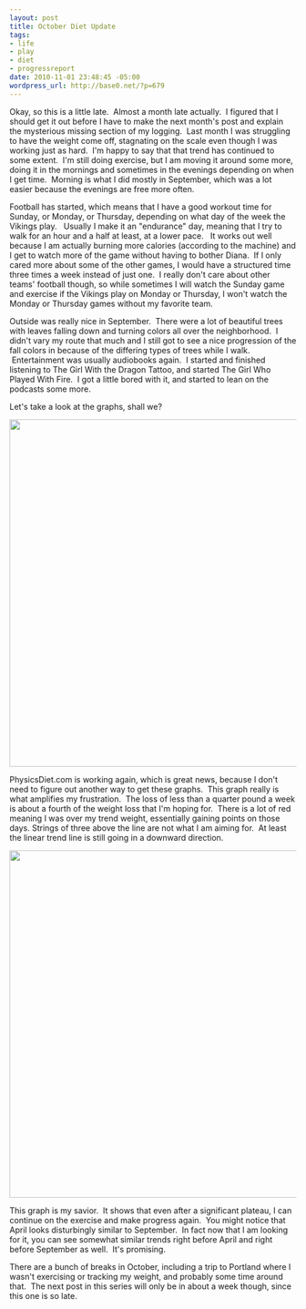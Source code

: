 ```yaml
--- 
layout: post
title: October Diet Update
tags: 
- life
- play
- diet
- progressreport
date: 2010-11-01 23:48:45 -05:00
wordpress_url: http://base0.net/?p=679
---
```

Okay, so this is a little late.  Almost a month late actually.  I figured that I should get it out before I have to make the next month's post and explain the mysterious missing section of my logging.  Last month I was struggling to have the weight come off, stagnating on the scale even though I was working just as hard.  I'm happy to say that that trend has continued to some extent.  I'm still doing exercise, but I am moving it around some more, doing it in the mornings and sometimes in the evenings depending on when I get time.  Morning is what I did mostly in September, which was a lot easier because the evenings are free more often.

Football has started, which means that I have a good workout time for Sunday, or Monday, or Thursday, depending on what day of the week the Vikings play.   Usually I make it an "endurance" day, meaning that I try to walk for an hour and a half at least, at a lower pace.   It works out well because I am actually burning more calories (according to the machine) and I get to watch more of the game without having to bother Diana.  If I only cared more about some of the other games, I would have a structured time three times a week instead of just one.  I really don't care about other teams' football though, so while sometimes I will watch the Sunday game and exercise if the Vikings play on Monday or Thursday, I won't watch the Monday or Thursday games without my favorite team.

Outside was really nice in September.  There were a lot of beautiful trees with leaves falling down and turning colors all over the neighborhood.  I didn't vary my route that much and I still got to see a nice progression of the fall colors in because of the differing types of trees while I walk.  Entertainment was usually audiobooks again.  I started and finished listening to The Girl With the Dragon Tattoo, and started The Girl Who Played With Fire.  I got a little bored with it, and started to lean on the podcasts some more.

Let's take a look at the graphs, shall we?

<a href="http://base0.net/wp-content/uploads/2010/11/30d-oct9.png"><img class="alignnone size-full wp-image-680" title="October Diet Progress" src="http://base0.net/wp-content/uploads/2010/11/30d-oct9.png" alt="" width="610" /></a>

PhysicsDiet.com is working again, which is great news, because I don't need to figure out another way to get these graphs.  This graph really is what amplifies my frustration.  The loss of less than a quarter pound a week is about a fourth of the weight loss that I'm hoping for.  There is a lot of red meaning I was over my trend weight, essentially gaining points on those days. Strings of three above the line are not what I am aiming for.  At least the linear trend line is still going in a downward direction.

<a href="http://base0.net/wp-content/uploads/2010/11/yr-oct9.png"><img class="alignnone size-full wp-image-681" title="Diet Progress Yearly Oct 9" src="http://base0.net/wp-content/uploads/2010/11/yr-oct9.png" alt="" width="610" /></a>

This graph is my savior.  It shows that even after a significant plateau, I can continue on the exercise and make progress again.  You might notice that April looks disturbingly similar to September.  In fact now that I am looking for it, you can see somewhat similar trends right before April and right before September as well.  It's promising.

There are a bunch of breaks in October, including a trip to Portland where I wasn't exercising or tracking my weight, and probably some time around that.  The next post in this series will only be in about a week though, since this one is so late.
